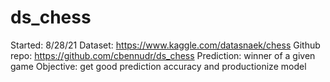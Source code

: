 # ds_chess
Started: 8/28/21
Dataset: https://www.kaggle.com/datasnaek/chess
Github repo: https://github.com/cbennudr/ds_chess
Prediction: winner of a given game
Objective: get good prediction accuracy and productionize model
